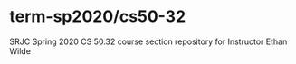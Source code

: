 # term-sp2020/cs50-32
SRJC Spring 2020 CS 50.32 course section repository for Instructor Ethan Wilde
